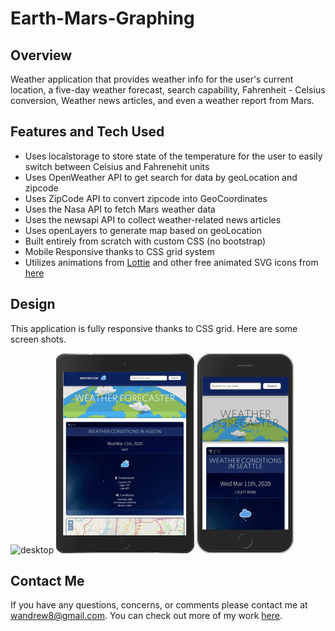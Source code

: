 # Earth-Mars-Graphing

## Overview

Weather application that provides weather info for the user's current location, a five-day weather forecast, search capability, Fahrenheit - Celsius conversion, Weather news articles, and even a weather report from Mars.

## Features and Tech Used

- Uses localstorage to store state of the temperature for the user to easily switch between Celsius and Fahrenehit units
- Uses OpenWeather API to get search for data by geoLocation and zipcode
- Uses ZipCode API to convert zipcode into GeoCoordinates
- Uses the Nasa API to fetch Mars weather data
- Uses the newsapi API to collect weather-related news articles
- Uses openLayers to generate map based on geoLocation
- Built entirely from scratch with custom CSS (no bootstrap)
- Mobile Responsive thanks to CSS grid system
- Utilizes animations from [Lottie](https://lottiefiles.com/) and other free animated SVG icons from [here](https://www.amcharts.com/free-animated-svg-weather-icons/)

## Design

This application is fully responsive thanks to CSS grid. Here are some screen shots.

![desktop](./public/assets/images/desktop.gif)
![ipad](./public/assets/images/ipad.gif)
![iphone](./public/assets/images/iphone.gif)

## Contact Me

If you have any questions, concerns, or comments please contact me at wandrew8@gmail.com. You can check out more of my work [here](http://www.andrewjohnweiss.com).
